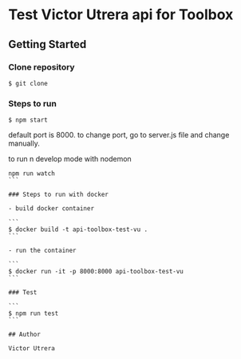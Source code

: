 # Test Victor Utrera api for Toolbox

## Getting Started

### Clone repository

```
$ git clone
```

### Steps to run

```
$ npm start
```

default port is 8000. to change port, go to server.js file and change manually.

to run n develop mode with nodemon

````
npm run watch
```

### Steps to run with docker

- build docker container

```
$ docker build -t api-toolbox-test-vu .
```

- run the container

```
$ docker run -it -p 8000:8000 api-toolbox-test-vu
```

### Test

```
$ npm run test
```

## Author

Victor Utrera
````
